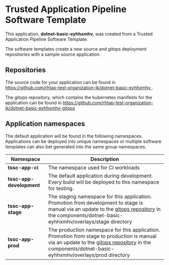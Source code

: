 # Trusted Application Pipeline Software Template

This application, **dotnet-basic-eyhhxmhv**, was created from a Trusted Application Pipeline Software Template.

The software templates create a new source and gitops deployment repositories with a sample source application. 

## Repositories

The source code for your application can be found in [https://github.com/rhtap-test-organization-jk/dotnet-basic-eyhhxmhv ](https://github.com/rhtap-test-organization-jk/dotnet-basic-eyhhxmhv ).
 
The gitops repository, which contains the kubernetes manifests for the application can be found in 
[https://github.com/rhtap-test-organization-jk/dotnet-basic-eyhhxmhv-gitops ](https://github.com/rhtap-test-organization-jk/dotnet-basic-eyhhxmhv-gitops ) 

## Application namespaces 

The default application will be found in the following namespaces. Applications can be deployed into unique namespaces or multiple software templates can also bet generated into the same group namespaces.  

|  Namespace   |  Description   |  
| -------- | -------- |
| **tssc-app-ci** | The namespace used for CI workloads |
| **tssc-app-development** | The default application during development. Every build will be deployed to this namespace for testing. |
| **tssc-app-stage** | The staging namespace for this application. Promotion from development to stage is manual via an update to the [gitops repository](https://github.com/rhtap-test-organization-jk/dotnet-basic-eyhhxmhv-gitops ) in the components/dotnet-basic-eyhhxmhv/overlays/stage directory |
| **tssc-app-prod** | The production namespace for this application. Promotion from stage to production is manual via an update to the [gitops repository](https://github.com/rhtap-test-organization-jk/dotnet-basic-eyhhxmhv-gitops ) in the components/dotnet-basic-eyhhxmhv/overlays/prod directory |